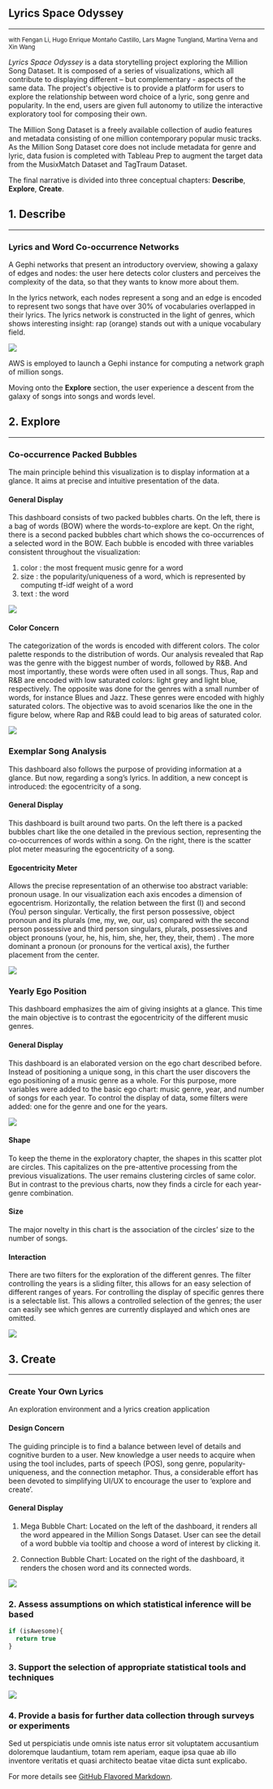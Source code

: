 ## Lyrics Space Odyssey
---
<sup>with Fengan Li, Hugo Enrique Montaño Castillo, Lars Magne Tungland, Martina Verna and Xin Wang</sup>

*Lyrics Space Odyssey* is a data storytelling project exploring the Million Song Dataset. It is composed of a series of visualizations, which all contribute to displaying different – but complementary - aspects of the same data. The project's objective is to provide a platform for users to explore the relationship between word choice of a lyric, song genre and popularity. In the end, users are given full autonomy to utilize the interactive exploratory tool for composing their own.

The Million Song Dataset is a freely available collection of audio features and metadata consisting of one million contemporary popular music tracks. As the Million Song Dataset core does not include metadata for genre and lyric, data fusion is completed with Tableau Prep to augment the target data from the MusixMatch Dataset and TagTraum Dataset.

The final narrative is divided into three conceptual chapters: **Describe**, **Explore**, **Create**.

## 1. Describe
---
### Lyrics and Word Co-occurrence Networks

A Gephi networks that present an introductory overview, showing a galaxy of edges and nodes: the user here detects color clusters and perceives the complexity of the data, so that they wants to know more about them.

In the lyrics network, each nodes represent a song and an edge is encoded to represent two songs that have over 30% of vocabularies overlapped in their lyrics. The lyrics network is constructed in the light of genres, which shows interesting insight: rap (orange) stands out with a unique vocabulary field. 

<img src="1.png?raw=true"/>
 
AWS is employed to launch a Gephi instance for computing a network graph of million songs.

Moving onto the **Explore** section, the user experience a descent from the galaxy of songs into songs and words level.

## 2. Explore
---
### Co-occurrence Packed Bubbles

The main principle behind this visualization is to display information at a glance. It aims at precise and intuitive presentation of the data.

#### General Display

This dashboard consists of two packed bubbles charts. On the left, there is a bag of words (BOW) where the words-to-explore are kept. On the right, there is a second packed bubbles chart which shows the co-occurrences of a selected word in the BOW. Each bubble is encoded with three variables consistent throughout the visualization: 
1) color : the most frequent music genre for a word
2) size : the popularity/uniqueness of a word, which is represented by computing tf-idf weight of a word
3) text : the word

<img src="2.png?raw=true"/>

#### Color Concern

The categorization of the words is encoded with different colors. The color palette responds to the distribution of words. Our analysis revealed that Rap was the genre with the biggest number of words, followed by R&B. And most importantly, these words were often used in all songs. Thus, Rap and R&B are encoded with low saturated colors: light grey and light blue, respectively. The opposite was done for the genres with a small number of words, for instance Blues and Jazz. These genres were encoded with highly saturated colors. The objective was to avoid scenarios like the one in the figure below, where Rap and R&B could lead to big areas of saturated color.

<img src="3.png?raw=true"/>

### Exemplar Song Analysis

This dashboard also follows the purpose of providing information at a glance. But now, regarding a song’s lyrics. In addition, a new concept is introduced: the egocentricity of a song.

#### General Display

This dashboard is built around two parts. On the left there is a packed bubbles chart like the one detailed in the previous section, representing the co-occurrences of words within a song. On the right, there is the scatter plot meter measuring the egocentricity of a song.

#### Egocentricity Meter

Allows the precise representation of an otherwise too abstract variable: pronoun usage. In our visualization each axis encodes a dimension of egocentrism. Horizontally, the relation between the first (I) and second (You) person singular. Vertically, the first person possessive, object pronoun and its plurals (me, my, we, our, us) compared with the second person possessive and third person singulars, plurals, possessives and object pronouns (your, he, his, him, she, her, they, their, them) . The more dominant a pronoun (or pronouns for the vertical axis), the further placement from the center.

<img src="4.png?raw=true"/>

### Yearly Ego Position

This dashboard emphasizes the aim of giving insights at a glance. This time the main objective is to contrast the egocentricity of the different music genres.

#### General Display

This dashboard is an elaborated version on the ego chart described before. Instead of positioning a unique song, in this chart the user discovers the ego positioning of a music genre as a whole. For this purpose, more variables were added to the basic ego chart: music genre, year, and number of songs for each year. To control the display of data, some filters were added: one for the genre and one for the years.

<img src="5.png?raw=true"/>

#### Shape

To keep the theme in the exploratory chapter, the shapes in this scatter plot are circles. This capitalizes on the pre-attentive processing from the previous visualizations. The user remains clustering circles of same color. But in contrast to the previous charts, now they finds a circle for each year-genre combination.

#### Size

The major novelty in this chart is the association of the circles’ size to the number of songs. 

#### Interaction

There are two filters for the exploration of the different genres. The filter controlling the years is a sliding filter, this allows for an easy selection of different ranges of years. For controlling the display of specific genres there is a selectable list. This allows a controlled selection of the genres; the user can easily see which genres are currently displayed and which ones are omitted.

<img src="6.png?raw=true"/>

## 3. Create
---
### Create Your Own Lyrics

An exploration environment and a lyrics creation application

#### Design Concern

The guiding principle is to find a balance between level of details and cognitive burden to a user. New knowledge a user needs to acquire when using the tool includes, parts of speech (POS), song genre, popularity-uniqueness, and the connection metaphor. Thus, a considerable effort has been devoted to simplifying UI/UX to encourage the user to ‘explore and create’.

#### General Display

1.	Mega Bubble Chart: Located on the left of the dashboard, it renders all the word appeared in the Million Songs Dataset. User can see the detail of a word bubble via tooltip and choose a word of interest by clicking it.

2.	Connection Bubble Chart: Located on the right of the dashboard, it renders the chosen word and its connected words.

<img src="7.png?raw=true"/>





### 2. Assess assumptions on which statistical inference will be based

```javascript
if (isAwesome){
  return true
}
```

### 3. Support the selection of appropriate statistical tools and techniques

<img src="images/dummy_thumbnail.jpg?raw=true"/>

### 4. Provide a basis for further data collection through surveys or experiments

Sed ut perspiciatis unde omnis iste natus error sit voluptatem accusantium doloremque laudantium, totam rem aperiam, eaque ipsa quae ab illo inventore veritatis et quasi architecto beatae vitae dicta sunt explicabo. 

For more details see [GitHub Flavored Markdown](https://guides.github.com/features/mastering-markdown/).
